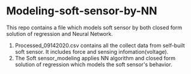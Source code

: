 # Modeling-soft-sensor-by-NN
This repo contains a file which models soft sensor by both closed form solution of regression and Neural Network. 
1. Processed_09142020.csv contains all the collect data from self-built soft sensor. It includes force and sensing infomation(voltage).
2. The Soft sensor_modeling applies NN algorithm and closed form solution of regression which models the soft sensor's behavior.
